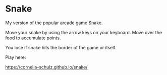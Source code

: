 # Snake

My version of the popular arcade game Snake.

Move your snake by using the arrow keys on your keyboard. Move over the food to accumulate points. 

You lose if snake hits the border of the game or itself.

Play here:

https://cornelia-schulz.github.io/snake/
